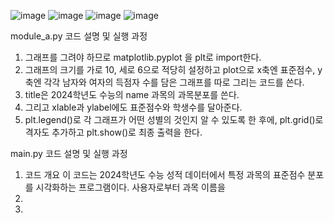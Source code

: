 ![image](https://github.com/user-attachments/assets/38ea3d05-4494-46fe-ad87-cb6fcb117b86)
![image](https://github.com/user-attachments/assets/559a5941-42d5-49ad-8037-48472edd7f24)
![image](https://github.com/user-attachments/assets/fed69302-ad8f-4a61-a050-db4d77d897b7)
![image](https://github.com/user-attachments/assets/b34a6f87-3b78-4c8c-8fb0-b1d599f46b1c)

module_a.py 코드 설명 및 실행 과정
1. 그래프를 그려야 하므로 matplotlib.pyplot 을 plt로 import한다.
2. 그래프의 크기를 가로 10, 세로 6으로 적당히 설정하고 plot으로 x축엔 표준점수, y축엔 각각 남자와 여자의 득점자 수를 담은 그래프를 따로 그리는 코드를 쓴다.
3. title은 2024학년도 수능의 name 과목의 과목분포를 쓴다.
4. 그리고 xlable과 ylabel에도 표준점수와 학생수를 달아준다.
5. plt.legend()로 각 그래프가 어떤 성별의 것인지 알 수 있도록 한 후에, plt.grid()로 격자도 추가하고 plt.show()로 최종 출력을 한다.

   
main.py 코드 설명 및 실행 과정
1. 코드 개요
이 코드는 2024학년도 수능 성적 데이터에서 특정 과목의 표준점수 분포를 시각화하는 프로그램이다. 사용자로부터 과목 이름을
2. 
3. 
